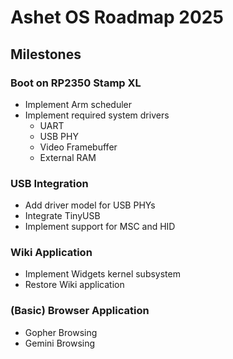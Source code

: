 # Ashet OS Roadmap 2025

## Milestones

### Boot on RP2350 Stamp XL

- Implement Arm scheduler
- Implement required system drivers
  - UART
  - USB PHY
  - Video Framebuffer
  - External RAM

### USB Integration

- Add driver model for USB PHYs
- Integrate TinyUSB
- Implement support for MSC and HID

### Wiki Application

- Implement Widgets kernel subsystem
- Restore Wiki application

### (Basic) Browser Application

- Gopher Browsing
- Gemini Browsing
